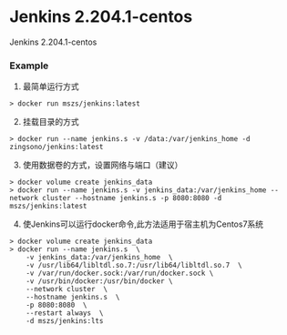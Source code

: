 # Jenkins 2.204.1-centos

Jenkins 2.204.1-centos

### Example

1. 最简单运行方式  
```
> docker run mszs/jenkins:latest
```

2. 挂载目录的方式
```
> docker run --name jenkins.s -v /data:/var/jenkins_home -d zingsono/jenkins:latest
```

3. 使用数据卷的方式，设置网络与端口（建议）
```
> docker volume create jenkins_data
> docker run --name jenkins.s -v jenkins_data:/var/jenkins_home --network cluster --hostname jenkins.s -p 8080:8080 -d mszs/jenkins:latest
```

4. 使Jenkins可以运行docker命令,此方法适用于宿主机为Centos7系统  
```
> docker volume create jenkins_data
> docker run --name jenkins.s  \
    -v jenkins_data:/var/jenkins_home  \
    -v /usr/lib64/libltdl.so.7:/usr/lib64/libltdl.so.7  \
    -v /var/run/docker.sock:/var/run/docker.sock \
    -v /usr/bin/docker:/usr/bin/docker \
    --network cluster  \
    --hostname jenkins.s  \
    -p 8080:8080  \
    --restart always  \
    -d mszs/jenkins:lts

```
